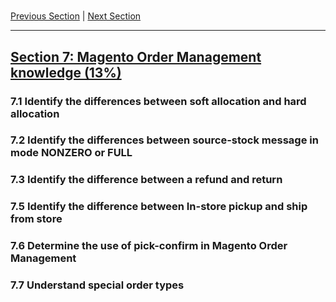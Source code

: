 #

[Previous Section](./6.md) | [Next Section](./8.md)

-----

## [Section 7: Magento Order Management knowledge (13%)](./7.md)

### **7.1**  Identify the differences between soft allocation and hard allocation

### **7.2**  Identify the differences between source-stock message in mode NONZERO or FULL

### **7.3**  Identify the difference between a refund and return

### **7.5**  Identify the difference between In-store pickup and ship from store

### **7.6**  Determine the use of pick-confirm in Magento Order Management

### **7.7**  Understand special order types
